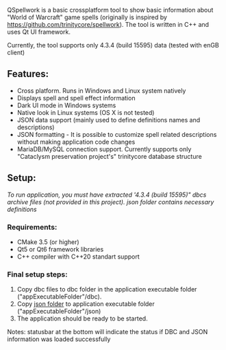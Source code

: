 QSpellwork is a basic crossplatform tool to show basic information about "World of Warcraft" game spells (originally is inspired by https://github.com/trinitycore/spellwork).
The tool is written in C++ and uses Qt UI framework.

Currently, the tool supports only 4.3.4 (build 15595) data (tested with enGB client)

## Features:
* Cross platform. Runs in Windows and Linux system natively
* Displays spell and spell effect information
* Dark UI mode in Windows systems
* Native look in Linux systems (OS X is not tested)
* JSON data support (mainly used to define definitions names and descriptions)
* JSON formatting - It is possible to customize spell related descriptions without making application code changes
* MariaDB/MySQL connection support. Currently supports only "Cataclysm preservation project's" trinitycore database structure

## Setup:
*To run application, you must have extracted '4.3.4 (build 15595)" dbcs archive files (not provided in this project).*
*json folder contains necessary definitions*

### Requirements:
* CMake 3.5 (or higher)
* Qt5 or Qt6 framework libraries
* C++ compiler with C++20 standart support

### Final setup steps:
1. Copy dbc files to dbc folder in the application executable folder ("appExecutableFolder"/dbc).
2. Copy [json folder](json) to application executable folder ("appExecutableFolder"/json)
3. The application should be ready to be started.

Notes: statusbar at the bottom will indicate the status if DBC and JSON information was loaded successfully
